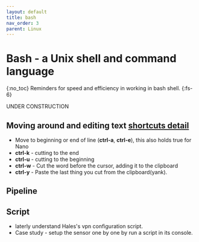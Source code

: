 ```yaml
---
layout: default
title: bash
nav_order: 3
parent: Linux
---
```


# Bash - a Unix shell and command language
{:no_toc}
Reminders for speed and efficiency in working in bash shell.
{:fs-6}

UNDER CONSTRUCTION
## Moving around and editing text [shortcuts detail](https://www.howtogeek.com/howto/ubuntu/keyboard-shortcuts-for-bash-command-shell-for-ubuntu-debian-suse-redhat-linux-etc/)
* Move to beginning or end of line (**ctrl-a**, **ctrl-e**), this also holds true for Nano 
* **ctrl-k** - cutting to the end
* **ctrl-u** - cutting to the beginning
* **ctrl-w** - Cut the word before the cursor, adding it to the clipboard 
* **ctrl-y** - Paste the last thing you cut from the clipboard(yank).

## Pipeline


## Script 
* laterly understand Hales's vpn configuration script. 
* Case study - setup the sensor one by one by run a script in its console.










